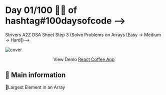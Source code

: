 # Day 01/100 🚀✅ of hashtag#100daysofcode -->
Strivers A2Z DSA Sheet Step 3 (Solve Problems on Arrays [Easy -> Medium -> Hard])-->

![cover]()

<center> View Demo <a href="" target="_blank">React Coffee App</a> </center>

## 🦉 Main information

📌Largest Element in an Array


